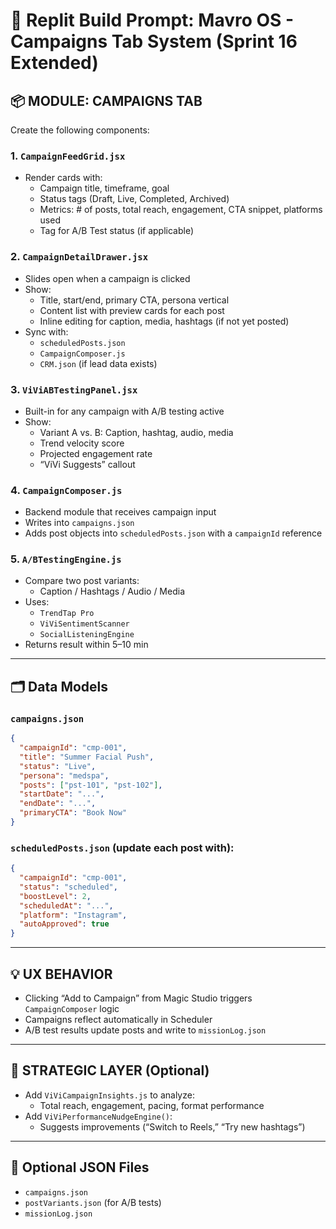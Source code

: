 # 🧱 Replit Build Prompt: Mavro OS - Campaigns Tab System (Sprint 16 Extended)

## 📦 MODULE: CAMPAIGNS TAB

Create the following components:

### 1. `CampaignFeedGrid.jsx`
- Render cards with:
  - Campaign title, timeframe, goal
  - Status tags (Draft, Live, Completed, Archived)
  - Metrics: # of posts, total reach, engagement, CTA snippet, platforms used
  - Tag for A/B Test status (if applicable)

### 2. `CampaignDetailDrawer.jsx`
- Slides open when a campaign is clicked
- Show:
  - Title, start/end, primary CTA, persona vertical
  - Content list with preview cards for each post
  - Inline editing for caption, media, hashtags (if not yet posted)
- Sync with:
  - `scheduledPosts.json`
  - `CampaignComposer.js`
  - `CRM.json` (if lead data exists)

### 3. `ViViABTestingPanel.jsx`
- Built-in for any campaign with A/B testing active
- Show:
  - Variant A vs. B: Caption, hashtag, audio, media
  - Trend velocity score
  - Projected engagement rate
  - “ViVi Suggests” callout

### 4. `CampaignComposer.js`
- Backend module that receives campaign input
- Writes into `campaigns.json`
- Adds post objects into `scheduledPosts.json` with a `campaignId` reference

### 5. `A/BTestingEngine.js`
- Compare two post variants:
  - Caption / Hashtags / Audio / Media
- Uses:
  - `TrendTap Pro`
  - `ViViSentimentScanner`
  - `SocialListeningEngine`
- Returns result within 5–10 min

---

## 🗂 Data Models

### `campaigns.json`
```json
{
  "campaignId": "cmp-001",
  "title": "Summer Facial Push",
  "status": "Live",
  "persona": "medspa",
  "posts": ["pst-101", "pst-102"],
  "startDate": "...",
  "endDate": "...",
  "primaryCTA": "Book Now"
}
```

### `scheduledPosts.json` (update each post with):
```json
{
  "campaignId": "cmp-001",
  "status": "scheduled",
  "boostLevel": 2,
  "scheduledAt": "...",
  "platform": "Instagram",
  "autoApproved": true
}
```

---

## 💡 UX BEHAVIOR

- Clicking “Add to Campaign” from Magic Studio triggers `CampaignComposer` logic
- Campaigns reflect automatically in Scheduler
- A/B test results update posts and write to `missionLog.json`

---

## 🧠 STRATEGIC LAYER (Optional)

- Add `ViViCampaignInsights.js` to analyze:
  - Total reach, engagement, pacing, format performance
- Add `ViViPerformanceNudgeEngine()`:
  - Suggests improvements (“Switch to Reels,” “Try new hashtags”)

---

## 🔧 Optional JSON Files
- `campaigns.json`
- `postVariants.json` (for A/B tests)
- `missionLog.json`
